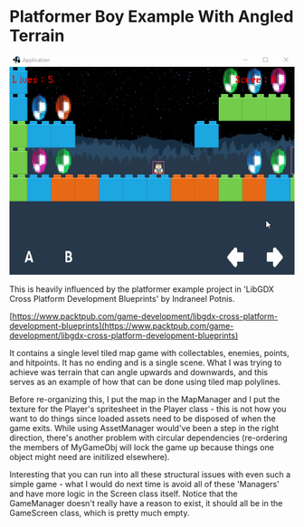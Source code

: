 # Platformer Boy Example With Angled Terrain

![platform_boy.gif](.github/platform_boy.gif?raw=true)

This is heavily influenced by the platformer example project in 'LibGDX Cross Platform Development Blueprints' by Indraneel 
Potnis.

[https://www.packtpub.com/game-development/libgdx-cross-platform-development-blueprints](https://www.packtpub.com/game-development/libgdx-cross-platform-development-blueprints)

It contains a single level tiled map game with collectables, enemies, points, and hitpoints. It has no ending and is a single 
scene. What I was trying to achieve was terrain that can angle upwards and downwards, and this serves as an example of how 
that can be done using tiled map polylines.

Before re-organizing this, I put the map in the MapManager and I put the texture for the Player's spritesheet in the Player class - this is 
not how you want to do things since loaded assets need to be disposed of when the game exits. While using AssetManager would've been a step in 
the right direction, there's another problem with circular dependencies (re-ordering the members of MyGameObj will lock the game up because 
things one object might need are initilized elsewhere).

Interesting that you can run into all these structural issues with even such a simple game - what I would do next time is avoid all of these 
'Managers' and have more logic in the Screen class itself. Notice that the GameManager doesn't really have a reason to exist, it should all be 
in the GameScreen class, which is pretty much empty.
